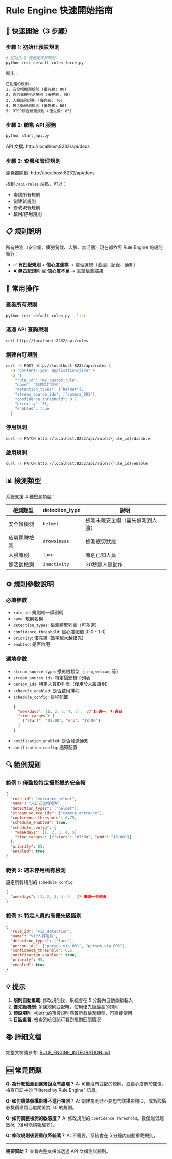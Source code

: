 # Rule Engine 快速開始指南

## 🚀 快速開始（3 步驟）

### 步驟 1: 初始化預設規則

```bash
# 初始化 5 條預設檢測規則
python init_default_rules_force.py
```

輸出：
```
已創建的規則：
1. 安全帽檢測規則 (優先級: 80)
2. 疲勞駕駛檢測規則 (優先級: 90)
3. 人臉識別規則 (優先級: 70)
4. 無活動檢測規則 (優先級: 60)
5. RTSP綜合檢測規則 (優先級: 85)
```

### 步驟 2: 啟動 API 服務

```bash
python start_api.py
```

API 文檔: http://localhost:8232/api/docs

### 步驟 3: 查看和管理規則

瀏覽器開啟: http://localhost:8232/api/docs

找到 `/api/rules` 端點，可以：
- 查詢所有規則
- 創建新規則
- 修改現有規則
- 啟用/停用規則

## 📋 規則說明

所有檢測（安全帽、疲勞駕駛、人臉、無活動）現在都依照 Rule Engine 的規則執行：

- ✅ **有匹配規則** + **信心度達標** → 處理違規（截圖、記錄、通知）
- ❌ **無匹配規則** 或 **信心度不足** → 丟棄檢測結果

## 🎯 常用操作

### 查看所有規則

```bash
python init_default_rules.py --list
```

### 透過 API 查詢規則

```bash
curl http://localhost:8232/api/rules
```

### 創建自訂規則

```bash
curl -X POST http://localhost:8232/api/rules \
  -H "Content-Type: application/json" \
  -d '{
    "rule_id": "my_custom_rule",
    "name": "我的自訂規則",
    "detection_types": ["helmet"],
    "stream_source_ids": ["camera_001"],
    "confidence_threshold": 0.7,
    "priority": 75,
    "enabled": true
  }'
```

### 停用規則

```bash
curl -X PATCH http://localhost:8232/api/rules/{rule_id}/disable
```

### 啟用規則

```bash
curl -X PATCH http://localhost:8232/api/rules/{rule_id}/enable
```

## 📊 檢測類型

系統支援 4 種檢測類型：

| 檢測類型 | detection_type | 說明 |
|---------|----------------|------|
| 安全帽檢測 | `helmet` | 檢測未戴安全帽（需先偵測到人臉） |
| 疲勞駕駛檢測 | `drowsiness` | 檢測疲勞狀態 |
| 人臉識別 | `face` | 識別已知人員 |
| 無活動檢測 | `inactivity` | 30秒無人無動作 |

## ⚙️ 規則參數說明

### 必填參數

- `rule_id`: 規則唯一識別碼
- `name`: 規則名稱
- `detection_types`: 檢測類型列表（可多選）
- `confidence_threshold`: 信心度閾值 (0.0 - 1.0)
- `priority`: 優先級 (數字越大越優先)
- `enabled`: 是否啟用

### 選填參數

- `stream_source_type`: 攝影機類型（`rtsp`, `webcam`, 等）
- `stream_source_ids`: 特定攝影機ID列表
- `person_ids`: 特定人員ID列表（僅用於人臉識別）
- `schedule_enabled`: 是否啟用排程
- `schedule_config`: 排程配置
  ```json
  {
    "weekdays": [1, 2, 3, 4, 5],  // 1=週一, 7=週日
    "time_ranges": [
      {"start": "08:00", "end": "18:00"}
    ]
  }
  ```
- `notification_enabled`: 是否發送通知
- `notification_config`: 通知配置

## 🔍 範例規則

### 範例 1: 僅監控特定攝影機的安全帽

```json
{
  "rule_id": "entrance_helmet",
  "name": "入口安全帽檢測",
  "detection_types": ["helmet"],
  "stream_source_ids": ["camera_entrance"],
  "confidence_threshold": 0.75,
  "schedule_enabled": true,
  "schedule_config": {
    "weekdays": [1, 2, 3, 4, 5],
    "time_ranges": [{"start": "07:00", "end": "19:00"}]
  },
  "priority": 85,
  "enabled": true
}
```

### 範例 2: 週末停用所有檢測

設定所有規則的 `schedule_config`:
```json
{
  "weekdays": [1, 2, 3, 4, 5]  // 僅週一至週五
}
```

### 範例 3: 特定人員的高優先級識別

```json
{
  "rule_id": "vip_detection",
  "name": "VIP人員識別",
  "detection_types": ["face"],
  "person_ids": ["person_vip_001", "person_vip_002"],
  "confidence_threshold": 0.6,
  "notification_enabled": true,
  "priority": 95,
  "enabled": true
}
```

## 💡 提示

1. **規則自動重載**: 修改規則後，系統會在 5 分鐘內自動重新載入
2. **優先級機制**: 多條規則匹配時，使用優先級最高的規則
3. **預設規則**: 初始化的預設規則涵蓋所有檢測類型，可直接使用
4. **日誌查看**: 檢查系統日誌可看到規則匹配情況

## 📚 詳細文檔

完整文檔請參考: [RULE_ENGINE_INTEGRATION.md](RULE_ENGINE_INTEGRATION.md)

## 🆘 常見問題

**Q: 為什麼檢測到違規但沒有處理？**
A: 可能沒有匹配的規則，或信心度低於閾值。檢查日誌中的 "filtered by Rule Engine" 訊息。

**Q: 如何讓某個攝影機不進行檢測？**
A: 創建規則時不要包含該攝影機ID，或為該攝影機創建信心度閾值為 1.0 的規則。

**Q: 如何調整檢測的敏感度？**
A: 修改規則的 `confidence_threshold`。數值越低越敏感（但可能誤報越多）。

**Q: 修改規則後要重啟系統嗎？**
A: 不需要。系統會在 5 分鐘內自動重載規則。

---

**需要幫助？** 查看完整文檔或透過 API 文檔測試規則。
